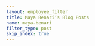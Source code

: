 ```yaml
---
layout: employee_filter
title: Maya Benari’s Blog Posts
name: maya-benari
filter_type: post
skip_index: true
---
```

